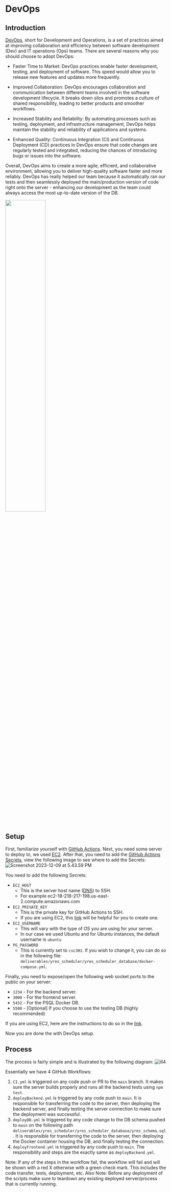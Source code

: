 # DevOps

## Introduction

[DevOps](https://www.atlassian.com/devops), short for Development and Operations, is a set of practices aimed at improving collaboration and efficiency between software development (Dev) and IT operations (Ops) teams. There are several reasons why you should choose to adopt DevOps:

- Faster Time to Market: DevOps practices enable faster development, testing, and deployment of software. This speed would allow you to release new features and updates more frequently.

- Improved Collaboration: DevOps encourages collaboration and communication between different teams involved in the software development lifecycle. It breaks down silos and promotes a culture of shared responsibility, leading to better products and smoother workflows.

- Increased Stability and Reliability: By automating processes such as testing, deployment, and infrastructure management, DevOps helps maintain the stability and reliability of applications and systems.

- Enhanced Quality: Continuous Integration (CI) and Continuous Deployment (CD) practices in DevOps ensure that code changes are regularly tested and integrated, reducing the chances of introducing bugs or issues into the software.

Overall, DevOps aims to create a more agile, efficient, and collaborative environment, allowing you to deliver high-quality software faster and more reliably. DevOps has really helped our team because it automatically ran our tests and then seamlessly deployed the main/production version of code right onto the server - enhancing our development as the team could always access the most up-to-date version of the DB. 
 

<img src="https://octopus.com/devops/i/x/octopus-devops-infinity.png" width="50%">

## Setup

First, familiarize yourself with [GitHub Actions](https://github.com/features/actions). Next, you need some server to deploy to, we used [EC2](https://aws.amazon.com/ec2/). After that, you need to add the [GitHub Actions Secrets](https://docs.github.com/en/actions/security-guides/using-secrets-in-github-actions), view the following image to see where to add the Secrets:![Screenshot 2023-12-09 at 5.43.59 PM](https://i.imgur.com/5U7wTBP.png) 

You need to add the following Secrets:
- `EC2_HOST` 
  - This is the server host name ([DNS](https://www.cloudflare.com/learning/dns/what-is-dns/)) to SSH.
  - For example ec2-18-218-217-198.us-east-2.compute.amazonaws.com
- `EC2_PRIVATE_KEY`
  - This is the private key for GitHub Actions to SSH.
  - If you are using EC2, this [link](https://docs.aws.amazon.com/AWSEC2/latest/UserGuide/create-key-pairs.html) will be helpful for you to create one. 
- `EC2_USERNAME`
  - This will vary with the type of OS you are using for your server.
  - In our case we used Ubuntu and for Ubuntu instances, the default username is `ubuntu`
- `PG_PASSWORD`
  - This is currently set to `csc301`. If you wish to change it, you can do so in the following file: `deliverables/yres_scheduler/yres_scheduler_database/docker-compose.yml`.

Finally, you need to expose/open the following web socket ports to the public on your server:
- `1234` - For the backend server.
- `3000` - For the frontend server.
- `5432` - For the PSQL Docker DB.
- `5500` - [Optional] If you choose to use the testing DB (highly recommended)

If you are using EC2, here are the instructions to do so in the [link](https://docs.aws.amazon.com/AWSEC2/latest/UserGuide/authorizing-access-to-an-instance.html).

Now you are done the with DevOps setup.

## Process

The process is fairly simple and is illustrated by the following diagram: ![ill4](https://i.imgur.com/lbRcUJw.jpg)

Essentially we have 4 GitHub Workflows:
1. `CI.yml` is triggered on any code push or PR to the `main` branch. It makes sure the server builds properly and runs all the backend tests using `npm test`. 
2. `deployBackend.yml` is triggered by any code push to `main`. It is responsible for transferring the code to the server, then deploying the backend server, and finally testing the server connection to make sure the deployment was successful.
3. `deployDB.yml` is triggered by any code change to the DB schema pushed to `main` on the following path `deliverables/yres_scheduler/yres_scheduler_database/yres_schema.sql`. It is responsible for transferring the code to the server, then deploying the Docker container housing the DB, and finally testing the connection.
4. `deployFrontend.yml` is triggered by any code push to `main`. The responsibility and steps are the exactly same as `deployBackend.yml`.


Note: If any of the steps in the workflow fail, the workflow will fail and will be shown with a red X otherwise with a green check mark. This includes the code transfer, tests, deployment, etc.
Also Note: Before any deployment of the scripts make sure to teardown any existing deployed server/process that is currently running. 
